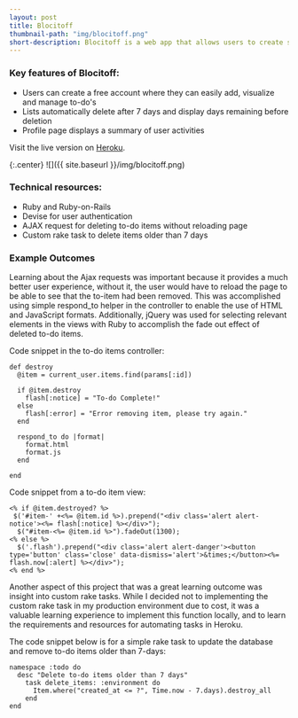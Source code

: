 ```yaml
---
layout: post
title: Blocitoff
thumbnail-path: "img/blocitoff.png"
short-description: Blocitoff is a web app that allows users to create self-destructing to-do lists made with Ruby-on-Rails.
---
```


### Key features of Blocitoff:
- Users can create a free account where they can easily add, visualize and manage to-do's
- Lists automatically delete after 7 days and display days remaining before deletion
- Profile page displays a summary of user activities

Visit the live version on [Heroku](https://morning-thicket-71470.herokuapp.com).


{:.center}
![]({{ site.baseurl }}/img/blocitoff.png)

### Technical resources:
- Ruby and Ruby-on-Rails
- Devise for user authentication
- AJAX request for deleting to-do items without reloading page
- Custom rake task to delete items older than 7 days

### Example Outcomes
Learning about the Ajax requests was important because it provides a much better user experience, without it, the user would have to reload the page to be able to see that the to-item had been removed. This was accomplished using simple respond_to helper in the controller to enable the use of HTML and JavaScript formats. Additionally, jQuery was used for selecting relevant elements in the views with Ruby to accomplish the fade out effect of deleted to-do items.

Code snippet in the to-do items controller:

```
def destroy
  @item = current_user.items.find(params[:id])

  if @item.destroy
    flash[:notice] = "To-do Complete!"
  else
    flash[:error] = "Error removing item, please try again."
  end

  respond_to do |format|
    format.html
    format.js
  end

end
```

Code snippet from a to-do item view:

```
<% if @item.destroyed? %>
 $('#item-' +<%= @item.id %>).prepend("<div class='alert alert-notice'><%= flash[:notice] %></div>");
  $("#item-<%= @item.id %>").fadeOut(1300);
<% else %>
  $('.flash').prepend("<div class='alert alert-danger'><button type='button' class='close' data-dismiss='alert'>&times;</button><%= flash.now[:alert] %></div>");
<% end %>

```
Another aspect of this project that was a great learning outcome was insight into custom rake tasks. While I decided not to implementing the custom rake task in my production environment due to cost, it was a valuable learning experience to implement this function locally, and to learn the requirements and resources for automating tasks in Heroku.

The code snippet below is for a simple rake task to update the database and remove to-do items older than 7-days:


```
namespace :todo do
  desc "Delete to-do items older than 7 days"
    task delete_items: :environment do
      Item.where("created_at <= ?", Time.now - 7.days).destroy_all
    end
end
```

